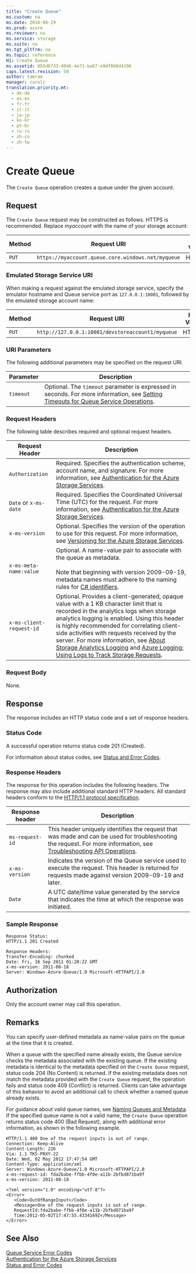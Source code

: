 ```yaml
---
title: "Create Queue"
ms.custom: na
ms.date: 2016-06-29
ms.prod: azure
ms.reviewer: na
ms.service: storage
ms.suite: na
ms.tgt_pltfrm: na
ms.topic: reference
H1: Create Queue
ms.assetid: 055d6733-4046-4e73-ba67-e9df060d4196
caps.latest.revision: 50
author: tamram
manager: carolz
translation.priority.mt: 
  - de-de
  - es-es
  - fr-fr
  - it-it
  - ja-jp
  - ko-kr
  - pt-br
  - ru-ru
  - zh-cn
  - zh-tw
---
```

# Create Queue
The `Create Queue` operation creates a queue under the given account.  
  
## Request  
 The `Create Queue` request may be constructed as follows. HTTPS is recommended. Replace *myaccount* with the name of your storage account:  
  
|Method|Request URI|HTTP Version|  
|------------|-----------------|------------------|  
|`PUT`|`https://myaccount.queue.core.windows.net/myqueue`|HTTP/1.1|  
  
### Emulated Storage Service URI  
 When making a request against the emulated storage service, specify the emulator hostname and Queue service port as `127.0.0.1:10001`, followed by the emulated storage account name:  
  
|Method|Request URI|HTTP Version|  
|------------|-----------------|------------------|  
|`PUT`|`http://127.0.0.1:10001/devstoreaccount1/myqueue`|HTTP/1.1|  
  
### URI Parameters  
 The following additional parameters may be specified on the request URI.  
  
|Parameter|Description|  
|---------------|-----------------|  
|`timeout`|Optional. The `timeout` parameter is expressed in seconds. For more information, see [Setting Timeouts for Queue Service Operations](Setting-Timeouts-for-Queue-Service-Operations.md).|  
  
### Request Headers  
 The following table describes required and optional request headers.  
  
|Request Header|Description|  
|--------------------|-----------------|  
|`Authorization`|Required. Specifies the authentication scheme, account name, and signature. For more information, see [Authentication for the Azure Storage Services](Authentication-for-the-Azure-Storage-Services.md).|  
|`Date` or `x-ms-date`|Required. Specifies the Coordinated Universal Time (UTC) for the request. For more information, see [Authentication for the Azure Storage Services](Authentication-for-the-Azure-Storage-Services.md).|  
|`x-ms-version`|Optional. Specifies the version of the operation to use for this request. For more information, see [Versioning for the Azure Storage Services](Versioning-for-the-Azure-Storage-Services.md).|  
|`x-ms-meta-name:value`|Optional. A name-value pair to associate with the queue as metadata.<br /><br /> Note that beginning with version 2009-09-19, metadata names must adhere to the naming rules for [C# identifiers](http://msdn.microsoft.com/library/aa664670%28VS.71%29.aspx).|  
|`x-ms-client-request-id`|Optional. Provides a client-generated, opaque value with a 1 KB character limit that is recorded in the analytics logs when storage analytics logging is enabled. Using this header is highly recommended for correlating client-side activities with requests received by the server. For more information, see [About Storage Analytics Logging](About-Storage-Analytics-Logging.md) and [Azure Logging: Using Logs to Track Storage Requests](http://blogs.msdn.com/b/windowsazurestorage/archive/2011/08/03/windows-azure-storage-logging-using-logs-to-track-storage-requests.aspx).|  
  
### Request Body  
 None.  
  
## Response  
 The response includes an HTTP status code and a set of response headers.  
  
### Status Code  
 A successful operation returns status code 201 (Created).  
  
 For information about status codes, see [Status and Error Codes](Status-and-Error-Codes2.md).  
  
### Response Headers  
 The response for this operation includes the following headers. The response may also include additional standard HTTP headers. All standard headers conform to the [HTTP/1.1 protocol specification](http://go.microsoft.com/fwlink/?linkid=150478).  
  
|Response header|Description|  
|---------------------|-----------------|  
|`ms-request-id`|This header uniquely identifies the request that was made and can be used for troubleshooting the request. For more information, see [Troubleshooting API Operations](Troubleshooting-API-Operations.md).|  
|`x-ms-version`|Indicates the version of the Queue service used to execute the request. This header is returned for requests made against version 2009-09-19 and later.|  
|`Date`|A UTC date/time value generated by the service that indicates the time at which the response was initiated.|  
  
### Sample Response  
  
```  
Response Status:  
HTTP/1.1 201 Created  
  
Response Headers:  
Transfer-Encoding: chunked  
Date: Fri, 16 Sep 2011 01:20:22 GMT  
x-ms-version: 2011-08-18  
Server: Windows-Azure-Queue/1.0 Microsoft-HTTPAPI/2.0  
```  
  
## Authorization  
 Only the account owner may call this operation.  
  
## Remarks  
 You can specify user-defined metadata as name-value pairs on the queue at the time that it is created.  
  
 When a queue with the specified name already exists, the Queue service checks the metadata associated with the existing queue. If the existing metadata is identical to the metadata specified on the `Create Queue` request, status code 204 (No Content) is returned. If the existing metadata does not match the metadata provided with the `Create Queue` request, the operation fails and status code 409 (Conflict) is returned. Clients can take advantage of this behavior to avoid an additional call to check whether a named queue already exists.  
  
 For guidance about valid queue names, see [Naming Queues and Metadata](Naming-Queues-and-Metadata.md). If the specified queue name is not a valid name, the `Create Queue` operation returns status code 400 (Bad Request), along with additional error information, as shown in the following example.  
  
```  
HTTP/1.1 400 One of the request inputs is out of range.  
Connection: Keep-Alive  
Content-Length: 226  
Via: 1.1 TK5-PRXY-22  
Date: Wed, 02 May 2012 17:47:54 GMT  
Content-Type: application/xml  
Server: Windows-Azure-Queue/1.0 Microsoft-HTTPAPI/2.0  
x-ms-request-id: fda2babe-ffbb-4f0e-a11b-2bfbd871ba9f  
x-ms-version: 2011-08-18  
  
<?xml version="1.0" encoding="utf-8"?>  
<Error>  
   <Code>OutOfRangeInput</Code>  
   <Message>One of the request inputs is out of range.  
   RequestId:fda2babe-ffbb-4f0e-a11b-2bfbd871ba9f  
   Time:2012-05-02T17:47:55.4334169Z</Message>  
</Error>  
```  
  
## See Also  
 [Queue Service Error Codes](Queue-Service-Error-Codes.md)   
 [Authentication for the Azure Storage Services](Authentication-for-the-Azure-Storage-Services.md)   
 [Status and Error Codes](Status-and-Error-Codes2.md)

